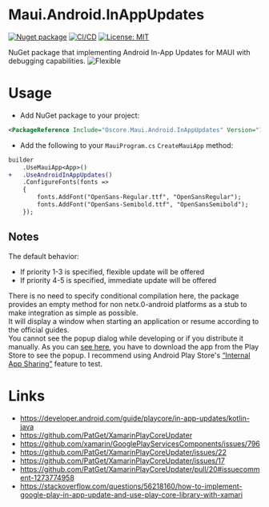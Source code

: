 # Maui.Android.InAppUpdates

[![Nuget package](https://img.shields.io/nuget/vpre/Oscore.Maui.Android.InAppUpdates)](https://www.nuget.org/packages/Oscore.Maui.Android.InAppUpdates/)
[![CI/CD](https://github.com/oscoreio/Maui.Android.InAppUpdates/actions/workflows/dotnet.yml/badge.svg?branch=main)](https://github.com/oscoreio/Maui.Android.InAppUpdates/actions/workflows/dotnet.yml)
[![License: MIT](https://img.shields.io/github/license/oscoreio/Maui.Android.InAppUpdates)](https://github.com/oscoreio/Maui.Android.InAppUpdates/blob/main/LICENSE)

NuGet package that implementing Android In-App Updates for MAUI with debugging capabilities.
![Flexible](https://developer.android.com/static/images/app-bundle/flexible_flow.png)

# Usage
- Add NuGet package to your project:
```xml
<PackageReference Include="Oscore.Maui.Android.InAppUpdates" Version="1.2.0" />
```
- Add the following to your `MauiProgram.cs` `CreateMauiApp` method:
```diff
builder
    .UseMauiApp<App>()
+   .UseAndroidInAppUpdates()
    .ConfigureFonts(fonts =>
    {
        fonts.AddFont("OpenSans-Regular.ttf", "OpenSansRegular");
        fonts.AddFont("OpenSans-Semibold.ttf", "OpenSansSemibold");
    });
```

## Notes
The default behavior:
- If priority 1-3 is specified, flexible update will be offered
- If priority 4-5 is specified, immediate update will be offered

There is no need to specify conditional compilation here, the package provides an empty method for non netx.0-android platforms as a stub to make integration as simple as possible.  
It will display a window when starting an application or resume according to the official guides.  
You cannot see the popup dialog while developing or if you distribute it manually. 
As you can [see here](https://developer.android.com/guide/playcore/in-app-review/test), 
you have to download the app from the Play Store to see the popup. 
I recommend using Android Play Store's [“Internal App Sharing”](https://play.google.com/console/about/internalappsharing/) feature to test.  


# Links
- https://developer.android.com/guide/playcore/in-app-updates/kotlin-java
- https://github.com/PatGet/XamarinPlayCoreUpdater
- https://github.com/xamarin/GooglePlayServicesComponents/issues/796
- https://github.com/PatGet/XamarinPlayCoreUpdater/issues/22
- https://github.com/PatGet/XamarinPlayCoreUpdater/issues/17
- https://github.com/PatGet/XamarinPlayCoreUpdater/pull/20#issuecomment-1273774958
- https://stackoverflow.com/questions/56218160/how-to-implement-google-play-in-app-update-and-use-play-core-library-with-xamari
